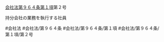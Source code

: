 [会社法第９６４条第１項](会社法＿＿＿＿第９６４条第１項)第２号

持分会社の業務を執行する社員


#会社法
#会社法/第９６４条
#会社法/第９６４条/第１項
#会社法/第９６４条/第１項/第２号
